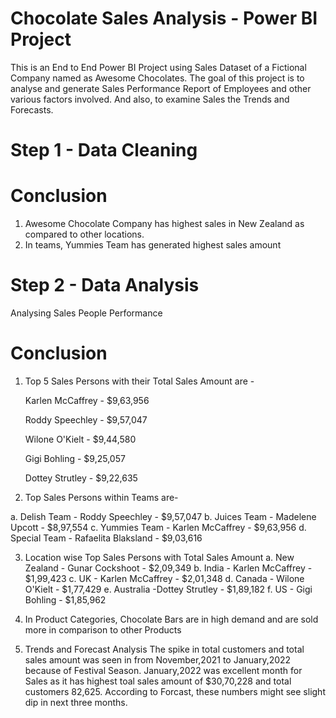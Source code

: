 # Chocolate Sales Analysis - Power BI Project
This is an End to End Power BI Project using Sales Dataset of a Fictional Company named as Awesome Chocolates. The goal of this project is to analyse and generate Sales Performance Report of Employees and other various factors involved. And also, to examine Sales the Trends and Forecasts. 
# Step 1 - Data Cleaning
# Conclusion
1. Awesome Chocolate Company has highest sales in New Zealand as compared to other locations.
2. In teams, Yummies Team has generated highest sales amount

# Step 2 - Data Analysis
Analysing Sales People Performance
# Conclusion
1. Top 5 Sales Persons with their Total Sales Amount are -

   Karlen McCaffrey - $9,63,956

   Roddy Speechley - $9,57,047

   Wilone O'Kielt - $9,44,580

   Gigi Bohling - $9,25,057

   Dottey Strutley - $9,22,635 

2. Top Sales Persons within Teams are-
 
a. Delish Team - Roddy Speechley - $9,57,047
b. Juices Team - Madelene Upcott - $8,97,554
c. Yummies Team - Karlen McCaffrey - $9,63,956
d. Special Team - Rafaelita Blaksland - $9,03,616

3. Location wise Top Sales Persons with Total Sales Amount
a. New Zealand - Gunar Cockshoot - $2,09,349
b. India - Karlen McCaffrey - $1,99,423
c. UK - Karlen McCaffrey - $2,01,348
d. Canada - Wilone O'Kielt - $1,77,429
e. Australia -Dottey Strutley - $1,89,182
f. US - Gigi Bohling - $1,85,962

4. In Product Categories, Chocolate Bars are in high demand and are sold more in comparison to other Products  
5. Trends and Forecast Analysis
The spike in total customers and total sales amount was seen in from November,2021 to January,2022 because of Festival Season. January,2022 was excellent month for Sales as it has highest toal sales amount of $30,70,228 and total customers 82,625. According to Forcast, these numbers might see slight dip in next three months.
 




 
